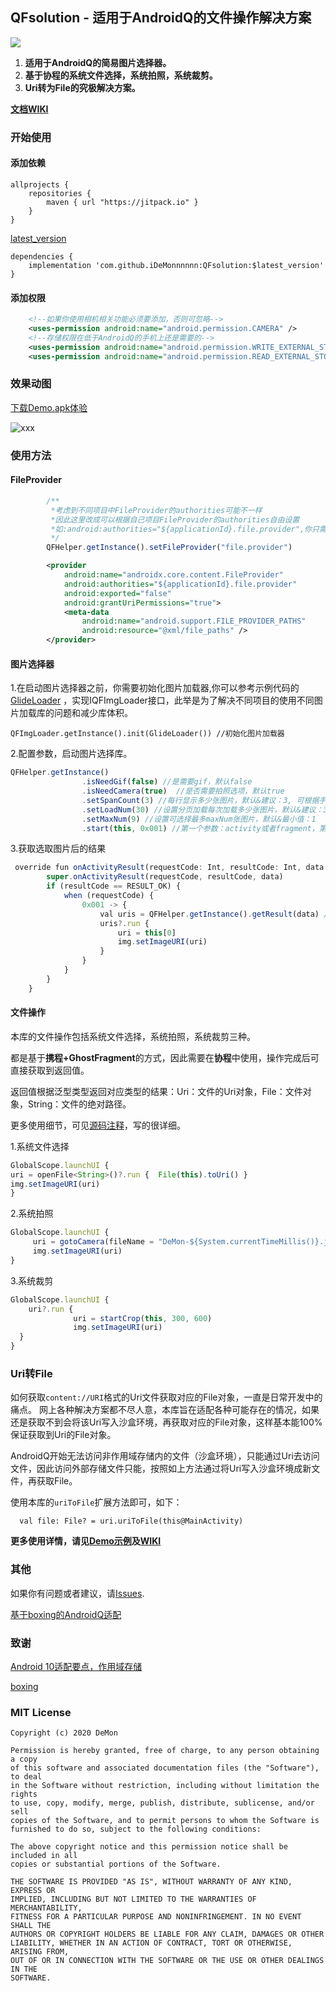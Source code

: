 ## QFsolution - 适用于AndroidQ的文件操作解决方案

[![](https://jitpack.io/v/iDeMonnnnnn/QFsolution.svg)](https://jitpack.io/#iDeMonnnnnn/QFsolution)

1. **适用于AndroidQ的简易图片选择器。**
2. **基于协程的系统文件选择，系统拍照，系统裁剪。**
3. **Uri转为File的究极解决方案。**

**[文档WIKI](https://github.com/iDeMonnnnnn/QFsolution/wiki)**

### 开始使用
#### 添加依赖
```
allprojects {
    repositories {
        maven { url "https://jitpack.io" }
    }
}
```

[latest_version](https://github.com/iDeMonnnnnn/QFsolution/releases)
```
dependencies {
	implementation 'com.github.iDeMonnnnnn:QFsolution:$latest_version'
}
```
#### 添加权限
```xml
    <!--如果你使用相机相关功能必须要添加，否则可忽略-->
    <uses-permission android:name="android.permission.CAMERA" />
    <!--存储权限在低于AndroidQ的手机上还是需要的-->
    <uses-permission android:name="android.permission.WRITE_EXTERNAL_STORAGE" />
    <uses-permission android:name="android.permission.READ_EXTERNAL_STORAGE" />
```

### 效果动图
[下载Demo.apk体验](https://github.com/iDeMonnnnnn/QFsolution/raw/master/QFDemo.apk)

![xxx](https://github.com/iDeMonnnnnn/QFsolution/blob/master/ezgif.gif?raw=true)
### 使用方法

#### FileProvider
```js
        /**
         *考虑到不同项目中FileProvider的authorities可能不一样
         *因此这里改成可以根据自己项目FileProvider的authorities自由设置
         *如:android:authorities="${applicationId}.file.provider",你只需要传入“file.provider”即可
         */
        QFHelper.getInstance().setFileProvider("file.provider")

```

```xml
        <provider
            android:name="androidx.core.content.FileProvider"
            android:authorities="${applicationId}.file.provider"
            android:exported="false"
            android:grantUriPermissions="true">
            <meta-data
                android:name="android.support.FILE_PROVIDER_PATHS"
                android:resource="@xml/file_paths" />
        </provider>
```

#### 图片选择器

1.在启动图片选择器之前，你需要初始化图片加载器,你可以参考示例代码的[GlideLoader](https://github.com/iDeMonnnnnn/QFsolution/blob/master/app/src/main/java/com/demon/qf_app/GlideLoader.kt)
，实现IQFImgLoader接口，此举是为了解决不同项目的使用不同图片加载库的问题和减少库体积。

```
QFImgLoader.getInstance().init(GlideLoader()) //初始化图片加载器
```

2.配置参数，启动图片选择库。
```js
QFHelper.getInstance()
                .isNeedGif(false) //是需要gif，默认false
                .isNeedCamera(true)  //是否需要拍照选项，默认true
                .setSpanCount(3) //每行显示多少张图片，默认&建议：3, 可根据手机分辨率实际情况大小进行调整
                .setLoadNum(30) //设置分页加载每次加载多少张图片，默认&建议：30，可根据手机分辨率实际情况大小进行调整，注意：该值最少应该保证首次加载充满全屏，否则无法加载更多
                .setMaxNum(9) //设置可选择最多maxNum张图片，默认&最小值：1
                .start(this, 0x001) //第一个参数：activity或者fragment，第二个参数requestCode
```

3.获取选取图片后的结果

```js
 override fun onActivityResult(requestCode: Int, resultCode: Int, data: Intent?) {
        super.onActivityResult(requestCode, resultCode, data)
        if (resultCode == RESULT_OK) {
            when (requestCode) {
                0x001 -> {
                    val uris = QFHelper.getInstance().getResult(data) //获取选择结果，ArrayList<Uri>
                    uris?.run {
                        uri = this[0]
                        img.setImageURI(uri)
                    }
                }
            }
        }
    }
```

#### 文件操作
本库的文件操作包括系统文件选择，系统拍照，系统裁剪三种。

都是基于**携程+GhostFragment**的方式，因此需要在**协程**中使用，操作完成后可直接获取到返回值。

返回值根据泛型类型返回对应类型的结果：Uri：文件的Uri对象，File：文件对象，String：文件的绝对路径。

更多使用细节，可见[源码注释](https://github.com/iDeMonnnnnn/QFsolution/blob/master/solution/src/main/java/com/demon/qfsolution/utils/QFileExt.kt)，写的很详细。

1.系统文件选择
```js
GlobalScope.launchUI {
uri = openFile<String>()?.run {  File(this).toUri() }
img.setImageURI(uri)
}
```

2.系统拍照
```js
GlobalScope.launchUI {
     uri = gotoCamera(fileName = "DeMon-${System.currentTimeMillis()}.jpg")
     img.setImageURI(uri)
}
```

3.系统裁剪

```js
GlobalScope.launchUI {
    uri?.run {
              uri = startCrop(this, 300, 600)
              img.setImageURI(uri)
  }
}
```

### Uri转File
如何获取```content://URI```格式的Uri文件获取对应的File对象，一直是日常开发中的痛点。
网上各种解决方案都不尽人意，本库旨在适配各种可能存在的情况，如果还是获取不到会将该Uri写入沙盒环境，再获取对应的File对象，这样基本能100%保证获取到Uri的File对象。

AndroidQ开始无法访问非作用域存储内的文件（沙盒环境），只能通过Uri去访问文件，因此访问外部存储文件只能，按照如上方法通过将Uri写入沙盒环境成新文件，再获取File。

使用本库的```uriToFile```扩展方法即可，如下：
```
  val file: File? = uri.uriToFile(this@MainActivity)
```


**更多使用详情，请见[Demo示例](https://github.com/iDeMonnnnnn/QFsolution/tree/master/app)及[WIKI](https://github.com/iDeMonnnnnn/QFsolution/wiki)**

### 其他

如果你有问题或者建议，请[Issues](https://github.com/iDeMonnnnnn/QFsolution/issues).

[基于boxing的AndroidQ适配](https://github.com/iDeMonnnnnn/Qboxing)

### 致谢
[Android 10适配要点，作用域存储](https://blog.csdn.net/guolin_blog/article/details/105419420)

[boxing](https://github.com/bilibili/boxing)

### MIT License
```
Copyright (c) 2020 DeMon

Permission is hereby granted, free of charge, to any person obtaining a copy
of this software and associated documentation files (the "Software"), to deal
in the Software without restriction, including without limitation the rights
to use, copy, modify, merge, publish, distribute, sublicense, and/or sell
copies of the Software, and to permit persons to whom the Software is
furnished to do so, subject to the following conditions:

The above copyright notice and this permission notice shall be included in all
copies or substantial portions of the Software.

THE SOFTWARE IS PROVIDED "AS IS", WITHOUT WARRANTY OF ANY KIND, EXPRESS OR
IMPLIED, INCLUDING BUT NOT LIMITED TO THE WARRANTIES OF MERCHANTABILITY,
FITNESS FOR A PARTICULAR PURPOSE AND NONINFRINGEMENT. IN NO EVENT SHALL THE
AUTHORS OR COPYRIGHT HOLDERS BE LIABLE FOR ANY CLAIM, DAMAGES OR OTHER
LIABILITY, WHETHER IN AN ACTION OF CONTRACT, TORT OR OTHERWISE, ARISING FROM,
OUT OF OR IN CONNECTION WITH THE SOFTWARE OR THE USE OR OTHER DEALINGS IN THE
SOFTWARE.
```


